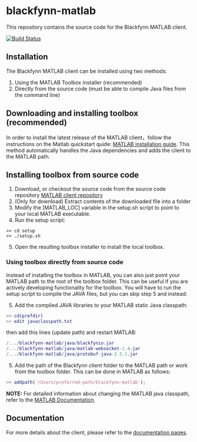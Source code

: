 # blackfynn-matlab

This repository contains the source code for the Blackfynn MATLAB client.

[![Build Status](https://travis-ci.org/Blackfynn/blackfynn-matlab.svg?branch=master)](https://travis-ci.org/Blackfynn/blackfynn-matlab)

## Installation

The Blackfynn MATLAB client can be installed using two methods:

1. Using the MATLAB Toolbox installer (recommended)
2. Directly from the source code (must be able to compile Java files from the command line)

## Downloading and installing toolbox (recommended)
In order to install the latest release of the MATLAB client，follow the instructions on the Matlab quickstart quide: [MATLAB installation guide](http://help.blackfynn.com/developer-tools/matlab/installing-the-matlab-client). This method automatically handles the Java dependencies and adds the client to the MATLAB path. 

## Installing toolbox from source code

1. Download, or checkout the source code from the source code repository [MATLAB client repository](https://github.com/Blackfynn/blackfynn-matlab)
2. (Only for download) Extract contents of the downloaded file into a folder
3. Modify the [MATLAB_LOC] variable in the setup.sh script to point to your local MATLAB executable.
4. Run the setup script:

```shell
>> cd setup
>> ./setup.sh
```

5. Open the resulting toolbox installer to install the local toolbox. 

### Using toolbox directly from source code 

Instead of installing the toolbox in MATLAB, you can also just point your MATLAB path to the root of the toolbox folder. This can be useful if you are actively developing functionality for the toolbox. You will have to run the setup script to compile the JAVA files, but you can skip step 5 and instead:

5. Add the compiled JAVA libraries to your MATLAB static Java classpath:

```matlab
>> cd(prefdir)
>> edit javaclasspath.txt
```

then add this lines (update path) and restart MATLAB:
```matlab
/.../blackfynn-matlab/java/blackfynio.jar
/.../blackfynn-matlab/java/matlab-websocket-1.4.jar
/.../blackfynn-matlab/java/protobuf-java-3.5.1.jar
```

5. Add the path of the Blackfynn client folder to the MATLAB path or work from the toolbox folder. This can be done in MATLAB as follows:

```matlab
>> addpath('/Users/preferred-path/blackfynn-matlab');
```

**NOTE:** For detailed information about changing the MATLAB java classpath, refer to the [MATLAB Documentation](https://www.mathworks.com/help/matlab/ref/javaclasspath.html).

## Documentation

For more details about the client, please refer to the [documentation pages](http://help.blackfynn.com/developer-tools#matlab).
